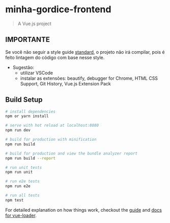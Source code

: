 # minha-gordice-frontend

> A Vue.js project

## IMPORTANTE
Se você não seguir a style guide [standard](https://github.com/standard/standard), o projeto não irá compilar, pois é feito lintagem do código com base nesse style.

 - Sugestão:
    * utilizar VSCode
    * instalar as extensões: beautify, debugger for Chrome, HTML CSS Support, Git History, Vue.js Extension Pack

## Build Setup

``` bash
# install dependencies
npm or yarn install

# serve with hot reload at localhost:8080
npm run dev

# build for production with minification
npm run build

# build for production and view the bundle analyzer report
npm run build --report

# run unit tests
npm run unit

# run e2e tests
npm run e2e

# run all tests
npm test
```

For detailed explanation on how things work, checkout the [guide](http://vuejs-templates.github.io/webpack/) and [docs for vue-loader](http://vuejs.github.io/vue-loader).
